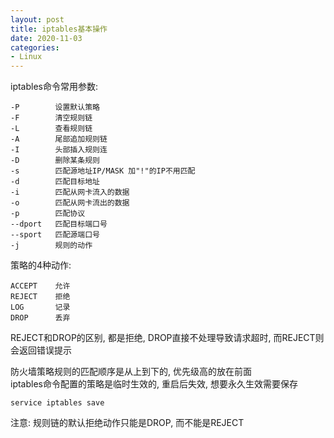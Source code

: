 ```yaml
---
layout: post
title: iptables基本操作
date: 2020-11-03
categories:
- Linux
---
```


iptables命令常用参数:<br>
```
-P        设置默认策略
-F        清空规则链
-L        查看规则链
-A        尾部追加规则链
-I        头部插入规则连
-D        删除某条规则
-s        匹配源地址IP/MASK 加"!"的IP不用匹配
-d        匹配目标地址
-i        匹配从网卡流入的数据
-o        匹配从网卡流出的数据
-p        匹配协议
--dport   匹配目标端口号
--sport   匹配源端口号
-j        规则的动作
```
策略的4种动作:<br>
```
ACCEPT    允许
REJECT    拒绝
LOG       记录
DROP      丢弃
```
REJECT和DROP的区别, 都是拒绝, DROP直接不处理导致请求超时, 而REJECT则会返回错误提示<br>

防火墙策略规则的匹配顺序是从上到下的, 优先级高的放在前面<br>
iptables命令配置的策略是临时生效的, 重启后失效, 想要永久生效需要保存<br>
```
service iptables save
```

注意: 规则链的默认拒绝动作只能是DROP, 而不能是REJECT<br>


